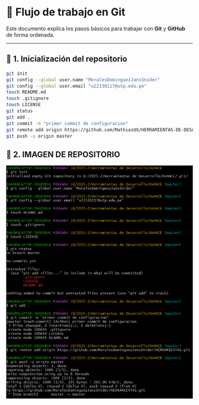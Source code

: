 # 🚀 Flujo de trabajo en Git

Este documento explica los pasos básicos para trabajar con **Git** y **GitHub** de forma ordenada.

---

## 🔹 1. Inicialización del repositorio
```bash
git init
git config --global user.name "MoralesDominguezJansSnider"
git config --global user.email "u22330117@utp.edu.pe"
touch README.md
touch .gitignore
touch LICENSE
git status
git add .
git commit -m "primer commit de configuracion"
git remote add origin https://github.com/MathiasUX/HERRAMIENTAS-DE-DESARROLLO.git
git push -u origin master
```
## 🔹 2. IMAGEN DE REPOSITORIO
![Flujo de trabajo en Git](IMAGENES/GIT.png)
